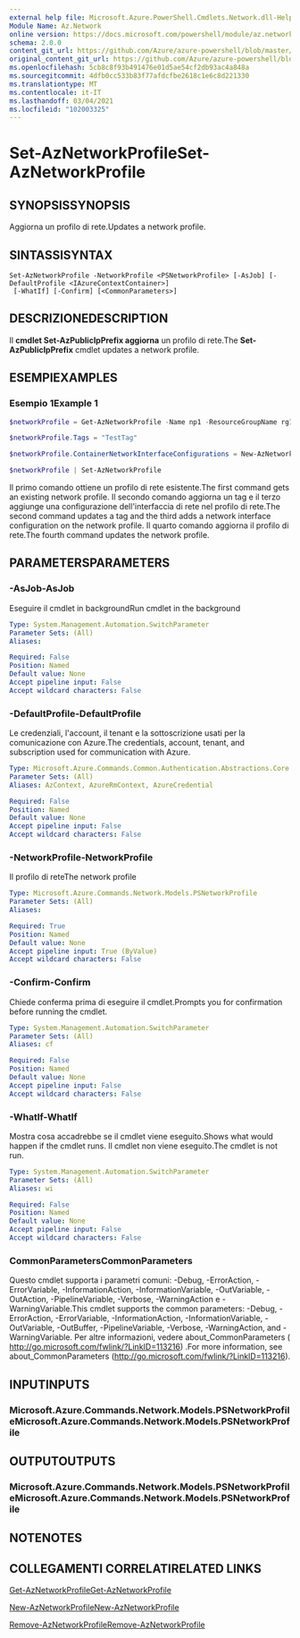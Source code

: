 ```yaml
---
external help file: Microsoft.Azure.PowerShell.Cmdlets.Network.dll-Help.xml
Module Name: Az.Network
online version: https://docs.microsoft.com/powershell/module/az.network/set-aznetworkprofile
schema: 2.0.0
content_git_url: https://github.com/Azure/azure-powershell/blob/master/src/Network/Network/help/Set-AzNetworkProfile.md
original_content_git_url: https://github.com/Azure/azure-powershell/blob/master/src/Network/Network/help/Set-AzNetworkProfile.md
ms.openlocfilehash: 5cb8c8f93b491476e01d5ae54cf2db93ac4a848a
ms.sourcegitcommit: 4dfb0cc533b83f77afdcfbe2618c1e6c8d221330
ms.translationtype: MT
ms.contentlocale: it-IT
ms.lasthandoff: 03/04/2021
ms.locfileid: "102003325"
---
```

# <span data-ttu-id="555d5-101">Set-AzNetworkProfile</span><span class="sxs-lookup"><span data-stu-id="555d5-101">Set-AzNetworkProfile</span></span>

## <span data-ttu-id="555d5-102">SYNOPSIS</span><span class="sxs-lookup"><span data-stu-id="555d5-102">SYNOPSIS</span></span>
<span data-ttu-id="555d5-103">Aggiorna un profilo di rete.</span><span class="sxs-lookup"><span data-stu-id="555d5-103">Updates a network profile.</span></span>

## <span data-ttu-id="555d5-104">SINTASSI</span><span class="sxs-lookup"><span data-stu-id="555d5-104">SYNTAX</span></span>

```
Set-AzNetworkProfile -NetworkProfile <PSNetworkProfile> [-AsJob] [-DefaultProfile <IAzureContextContainer>]
 [-WhatIf] [-Confirm] [<CommonParameters>]
```

## <span data-ttu-id="555d5-105">DESCRIZIONE</span><span class="sxs-lookup"><span data-stu-id="555d5-105">DESCRIPTION</span></span>
<span data-ttu-id="555d5-106">Il **cmdlet Set-AzPublicIpPrefix aggiorna** un profilo di rete.</span><span class="sxs-lookup"><span data-stu-id="555d5-106">The **Set-AzPublicIpPrefix** cmdlet updates a network profile.</span></span>

## <span data-ttu-id="555d5-107">ESEMPI</span><span class="sxs-lookup"><span data-stu-id="555d5-107">EXAMPLES</span></span>

### <span data-ttu-id="555d5-108">Esempio 1</span><span class="sxs-lookup"><span data-stu-id="555d5-108">Example 1</span></span>
```powershell
$networkProfile = Get-AzNetworkProfile -Name np1 -ResourceGroupName rg1

$networkProfile.Tags = "TestTag"

$networkProfile.ContainerNetworkInterfaceConfigurations = New-AzNetworkProfileContainerNicConfig -Name cnicconfig1

$networkProfile | Set-AzNetworkProfile
```

<span data-ttu-id="555d5-109">Il primo comando ottiene un profilo di rete esistente.</span><span class="sxs-lookup"><span data-stu-id="555d5-109">The first command gets an existing network profile.</span></span> <span data-ttu-id="555d5-110">Il secondo comando aggiorna un tag e il terzo aggiunge una configurazione dell'interfaccia di rete nel profilo di rete.</span><span class="sxs-lookup"><span data-stu-id="555d5-110">The second command updates a tag and the third adds a network interface configuration on the network profile.</span></span> <span data-ttu-id="555d5-111">Il quarto comando aggiorna il profilo di rete.</span><span class="sxs-lookup"><span data-stu-id="555d5-111">The fourth command updates the network profile.</span></span>

## <span data-ttu-id="555d5-112">PARAMETERS</span><span class="sxs-lookup"><span data-stu-id="555d5-112">PARAMETERS</span></span>

### <span data-ttu-id="555d5-113">-AsJob</span><span class="sxs-lookup"><span data-stu-id="555d5-113">-AsJob</span></span>
<span data-ttu-id="555d5-114">Eseguire il cmdlet in background</span><span class="sxs-lookup"><span data-stu-id="555d5-114">Run cmdlet in the background</span></span>

```yaml
Type: System.Management.Automation.SwitchParameter
Parameter Sets: (All)
Aliases:

Required: False
Position: Named
Default value: None
Accept pipeline input: False
Accept wildcard characters: False
```

### <span data-ttu-id="555d5-115">-DefaultProfile</span><span class="sxs-lookup"><span data-stu-id="555d5-115">-DefaultProfile</span></span>
<span data-ttu-id="555d5-116">Le credenziali, l'account, il tenant e la sottoscrizione usati per la comunicazione con Azure.</span><span class="sxs-lookup"><span data-stu-id="555d5-116">The credentials, account, tenant, and subscription used for communication with Azure.</span></span>

```yaml
Type: Microsoft.Azure.Commands.Common.Authentication.Abstractions.Core.IAzureContextContainer
Parameter Sets: (All)
Aliases: AzContext, AzureRmContext, AzureCredential

Required: False
Position: Named
Default value: None
Accept pipeline input: False
Accept wildcard characters: False
```

### <span data-ttu-id="555d5-117">-NetworkProfile</span><span class="sxs-lookup"><span data-stu-id="555d5-117">-NetworkProfile</span></span>
<span data-ttu-id="555d5-118">Il profilo di rete</span><span class="sxs-lookup"><span data-stu-id="555d5-118">The network profile</span></span>

```yaml
Type: Microsoft.Azure.Commands.Network.Models.PSNetworkProfile
Parameter Sets: (All)
Aliases:

Required: True
Position: Named
Default value: None
Accept pipeline input: True (ByValue)
Accept wildcard characters: False
```

### <span data-ttu-id="555d5-119">-Confirm</span><span class="sxs-lookup"><span data-stu-id="555d5-119">-Confirm</span></span>
<span data-ttu-id="555d5-120">Chiede conferma prima di eseguire il cmdlet.</span><span class="sxs-lookup"><span data-stu-id="555d5-120">Prompts you for confirmation before running the cmdlet.</span></span>

```yaml
Type: System.Management.Automation.SwitchParameter
Parameter Sets: (All)
Aliases: cf

Required: False
Position: Named
Default value: None
Accept pipeline input: False
Accept wildcard characters: False
```

### <span data-ttu-id="555d5-121">-WhatIf</span><span class="sxs-lookup"><span data-stu-id="555d5-121">-WhatIf</span></span>
<span data-ttu-id="555d5-122">Mostra cosa accadrebbe se il cmdlet viene eseguito.</span><span class="sxs-lookup"><span data-stu-id="555d5-122">Shows what would happen if the cmdlet runs.</span></span>
<span data-ttu-id="555d5-123">Il cmdlet non viene eseguito.</span><span class="sxs-lookup"><span data-stu-id="555d5-123">The cmdlet is not run.</span></span>

```yaml
Type: System.Management.Automation.SwitchParameter
Parameter Sets: (All)
Aliases: wi

Required: False
Position: Named
Default value: None
Accept pipeline input: False
Accept wildcard characters: False
```

### <span data-ttu-id="555d5-124">CommonParameters</span><span class="sxs-lookup"><span data-stu-id="555d5-124">CommonParameters</span></span>
<span data-ttu-id="555d5-125">Questo cmdlet supporta i parametri comuni: -Debug, -ErrorAction, -ErrorVariable, -InformationAction, -InformationVariable, -OutVariable, -OutAction, -PipelineVariable, -Verbose, -WarningAction e -WarningVariable.</span><span class="sxs-lookup"><span data-stu-id="555d5-125">This cmdlet supports the common parameters: -Debug, -ErrorAction, -ErrorVariable, -InformationAction, -InformationVariable, -OutVariable, -OutBuffer, -PipelineVariable, -Verbose, -WarningAction, and -WarningVariable.</span></span> <span data-ttu-id="555d5-126">Per altre informazioni, vedere about_CommonParameters ( http://go.microsoft.com/fwlink/?LinkID=113216) .</span><span class="sxs-lookup"><span data-stu-id="555d5-126">For more information, see about_CommonParameters (http://go.microsoft.com/fwlink/?LinkID=113216).</span></span>

## <span data-ttu-id="555d5-127">INPUT</span><span class="sxs-lookup"><span data-stu-id="555d5-127">INPUTS</span></span>

### <span data-ttu-id="555d5-128">Microsoft.Azure.Commands.Network.Models.PSNetworkProfile</span><span class="sxs-lookup"><span data-stu-id="555d5-128">Microsoft.Azure.Commands.Network.Models.PSNetworkProfile</span></span>

## <span data-ttu-id="555d5-129">OUTPUT</span><span class="sxs-lookup"><span data-stu-id="555d5-129">OUTPUTS</span></span>

### <span data-ttu-id="555d5-130">Microsoft.Azure.Commands.Network.Models.PSNetworkProfile</span><span class="sxs-lookup"><span data-stu-id="555d5-130">Microsoft.Azure.Commands.Network.Models.PSNetworkProfile</span></span>

## <span data-ttu-id="555d5-131">NOTE</span><span class="sxs-lookup"><span data-stu-id="555d5-131">NOTES</span></span>

## <span data-ttu-id="555d5-132">COLLEGAMENTI CORRELATI</span><span class="sxs-lookup"><span data-stu-id="555d5-132">RELATED LINKS</span></span>

[<span data-ttu-id="555d5-133">Get-AzNetworkProfile</span><span class="sxs-lookup"><span data-stu-id="555d5-133">Get-AzNetworkProfile</span></span>](./Get-AzNetworkProfile.md)

[<span data-ttu-id="555d5-134">New-AzNetworkProfile</span><span class="sxs-lookup"><span data-stu-id="555d5-134">New-AzNetworkProfile</span></span>](./New-AzNetworkProfile.md)

[<span data-ttu-id="555d5-135">Remove-AzNetworkProfile</span><span class="sxs-lookup"><span data-stu-id="555d5-135">Remove-AzNetworkProfile</span></span>](./Remove-AzNetworkProfile.md)
